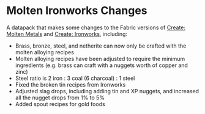 # Molten Ironworks Changes
A datapack that makes some changes to the Fabric versions of [Create: Molten Metals](https://modrinth.com/mod/create-molten-metals) and [Create: Ironworks](https://modrinth.com/mod/create-ironworks), including:
 - Brass, bronze, steel, and netherite can now only be crafted with the molten alloying recipes
 - Molten alloying recipes have been adjusted to require the minimum ingredients (e.g. brass can craft with a nuggets worth of copper and zinc)
 - Steel ratio is 2 iron : 3 coal (6 charcoal) : 1 steel
 - Fixed the broken tin recipes from Ironworks
 - Adjusted slag drops, including adding tin and XP nuggets, and increased all the nugget drops from 1% to 5%
 - Added spout recipes for gold foods
